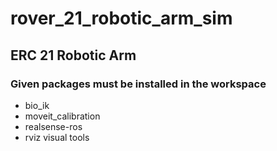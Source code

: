 # rover_21_robotic_arm_sim

## ERC 21 Robotic Arm

### Given packages must be installed in the workspace

- bio_ik
- moveit_calibration
- realsense-ros
- rviz visual tools
